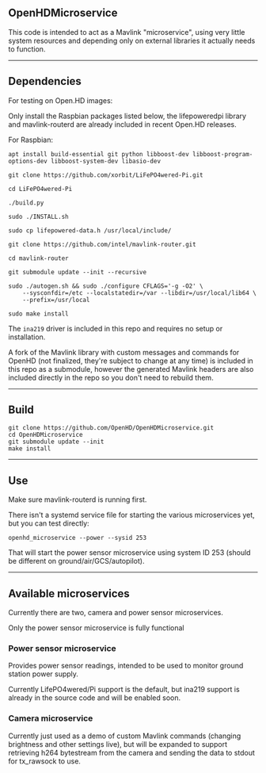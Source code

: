 ## OpenHDMicroservice

This code is intended to act as a Mavlink "microservice", using very little system resources
and depending only on external libraries it actually needs to function.

----

## Dependencies

For testing on Open.HD images:

Only install the Raspbian packages listed below, the lifepoweredpi library and mavlink-routerd are already included in 
recent Open.HD releases.

For Raspbian:

    apt install build-essential git python libboost-dev libboost-program-options-dev libboost-system-dev libasio-dev

    git clone https://github.com/xorbit/LiFePO4wered-Pi.git
    
    cd LiFePO4wered-Pi
    
    ./build.py
    
    sudo ./INSTALL.sh
    
    sudo cp lifepowered-data.h /usr/local/include/
    
    git clone https://github.com/intel/mavlink-router.git
    
    cd mavlink-router
    
    git submodule update --init --recursive
    
    sudo ./autogen.sh && sudo ./configure CFLAGS='-g -O2' \
        --sysconfdir=/etc --localstatedir=/var --libdir=/usr/local/lib64 \
        --prefix=/usr/local 
    
    sudo make install


The `ina219` driver is included in this repo and requires no setup or installation.

A fork of the Mavlink library with custom messages and commands for OpenHD (not finalized, they're subject to change 
at any time) is included in this repo as a submodule, however the generated Mavlink headers are also included directly
in the repo so you don't need to rebuild them.

----

## Build

    git clone https://github.com/OpenHD/OpenHDMicroservice.git
    cd OpenHDMicroservice
    git submodule update --init
    make install

-----

## Use

Make sure mavlink-routerd is running first.

There isn't a systemd service file for starting the various microservices yet, but you can test directly:

    openhd_microservice --power --sysid 253

That will start the power sensor microservice using system ID 253 (should be different on ground/air/GCS/autopilot).

-----

## Available microservices

Currently there are two, camera and power sensor microservices.

Only the power sensor microservice is fully functional

### Power sensor microservice

Provides power sensor readings, intended to be used to monitor ground station power supply.

Currently LifePO4wered/Pi support is the default, but ina219 support is already in the source code and will
be enabled soon.

### Camera microservice

Currently just used as a demo of custom Mavlink commands (changing brightness and other settings live), but 
will be expanded to support retrieving h264 bytestream from the camera and sending the data to stdout for 
tx_rawsock to use.
